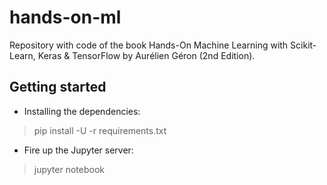 # hands-on-ml
Repository with code of the book Hands-On Machine Learning with Scikit-Learn, Keras & TensorFlow by Aurélien Géron (2nd Edition).

## Getting started
- Installing the dependencies:
> pip install -U -r requirements.txt
- Fire up the Jupyter server:
> jupyter notebook
